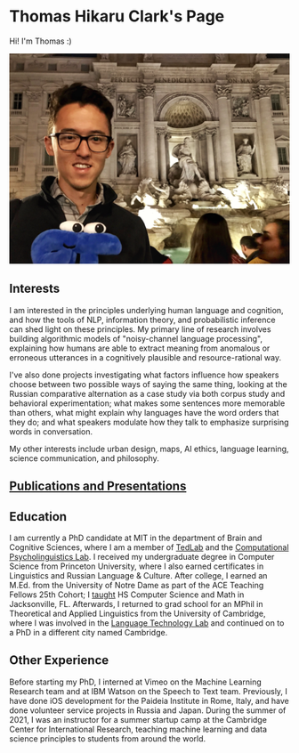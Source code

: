 # Thomas Hikaru Clark's Page

Hi! I'm Thomas :) 

![](pirome.jpeg)

## Interests
I am interested in the principles underlying human language and cognition, and how the tools of NLP, information theory, and probabilistic inference can shed light on these principles. My primary line of research involves building algorithmic models of "noisy-channel language processing", explaining how humans are able to extract meaning from anomalous or erroneous utterances in a cognitively plausible and resource-rational way. 

I've also done projects investigating what factors influence how speakers choose between two possible ways of saying the same thing, looking at the Russian comparative alternation as a case study via both corpus study and behavioral experimentation; what makes some sentences more memorable than others, what might explain why languages have the word orders that they do; and what speakers modulate how they talk to emphasize surprising words in conversation.  

My other interests include urban design, maps, AI ethics, language learning, science communication, and philosophy. 

## [Publications and Presentations](/pubs/)

## Education
I am currently a PhD candidate at MIT in the department of Brain and Cognitive Sciences, where I am a member of [TedLab](http://tedlab.mit.edu/) and the [Computational Psycholinguistics Lab](http://cpl.mit.edu/). I received my undergraduate degree in Computer Science from Princeton University, where I also earned certificates in Linguistics and Russian Language & Culture. After college, I earned an M.Ed. from the University of Notre Dame as part of the ACE Teaching Fellows 25th Cohort; I [taught](https://ace.nd.edu/news/getting-things-done-escape-room-style) HS Computer Science and Math in Jacksonville, FL. Afterwards, I returned to grad school for an MPhil in Theoretical and Applied Linguistics from the University of Cambridge, where I was involved in the [Language Technology Lab](http://ltl.mml.cam.ac.uk/) and continued on to a PhD in a different city named Cambridge. 

## Other Experience
Before starting my PhD, I interned at Vimeo on the Machine Learning Research team and at IBM Watson on the Speech to Text team. Previously, I have done iOS development for the Paideia Institute in Rome, Italy, and have done volunteer service projects in Russia and Japan. During the summer of 2021, I was an instructor for a summer startup camp at the Cambridge Center for International Research, teaching machine learning and data science principles to students from around the world. 



